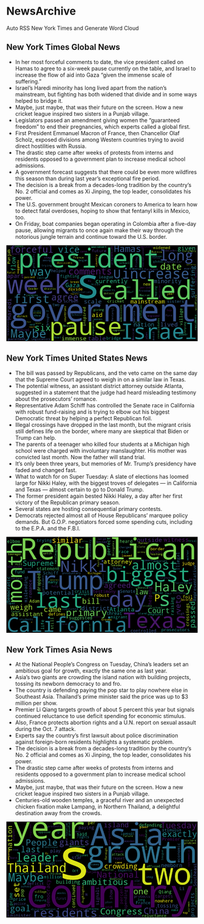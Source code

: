 # NewsArchive
Auto RSS New York Times and Generate Word Cloud

## New York Times Global News
* In her most forceful comments to date, the vice president called on Hamas to agree to a six-week pause currently on the table, and Israel to increase the flow of aid into Gaza “given the immense scale of suffering.”
* Israel’s Haredi minority has long lived apart from the nation’s mainstream, but fighting has both widened that divide and in some ways helped to bridge it.
* Maybe, just maybe, that was their future on the screen. How a new cricket league inspired two sisters in a Punjab village.
* Legislators passed an amendment giving women the “guaranteed freedom” to end their pregnancies, which experts called a global first.
* First President Emmanuel Macron of France, then Chancellor Olaf Scholz, exposed divisions among Western countries trying to avoid direct hostilities with Russia.
* The drastic step came after weeks of protests from interns and residents opposed to a government plan to increase medical school admissions.
* A government forecast suggests that there could be even more wildfires this season than during last year’s exceptional fire period.
* The decision is a break from a decades-long tradition by the country’s No. 2 official and comes as Xi Jinping, the top leader, consolidates his power.
* The U.S. government brought Mexican coroners to America to learn how to detect fatal overdoses, hoping to show that fentanyl kills in Mexico, too.
* On Friday, boat companies began operating in Colombia after a five-day pause, allowing migrants to once again make their way through the notorious jungle terrain and continue toward the U.S. border.

![Global](./global.png)
## New York Times United States News
* The bill was passed by Republicans, and the veto came on the same day that the Supreme Court agreed to weigh in on a similar law in Texas.
* The potential witness, an assistant district attorney outside Atlanta, suggested in a statement that the judge had heard misleading testimony about the prosecutors’ romance.
* Representative Adam Schiff has controlled the Senate race in California with robust fund-raising and is trying to elbow out his biggest Democratic threat by helping a perfect Republican foil.
* Illegal crossings have dropped in the last month, but the migrant crisis still defines life on the border, where many are skeptical that Biden or Trump can help.
* The parents of a teenager who killed four students at a Michigan high school were charged with involuntary manslaughter. His mother was convicted last month. Now the father will stand trial.
* It’s only been three years, but memories of Mr. Trump’s presidency have faded and changed fast.
* What to watch for on Super Tuesday: A slate of elections has loomed large for Nikki Haley, with the biggest troves of delegates — in California and Texas — almost certain to go to Donald Trump.
* The former president again bested Nikki Haley, a day after her first victory of the Republican primary season.
* Several states are hosting consequential primary contests.
* Democrats rejected almost all of House Republicans’ marquee policy demands. But G.O.P. negotiators forced some spending cuts, including to the E.P.A. and the F.B.I.

![US](./usnews.png)
## New York Times Asia News
* At the National People’s Congress on Tuesday, China’s leaders set an ambitious goal for growth, exactly the same one as last year.
* Asia’s two giants are crowding the island nation with building projects, tossing its newborn democracy to and fro.
* The country is defending paying the pop star to play nowhere else in Southeast Asia. Thailand’s prime minister said the price was up to $3 million per show.
* Premier Li Qiang targets growth of about 5 percent this year but signals continued reluctance to use deficit spending for economic stimulus.
* Also, France protects abortion rights and a U.N. report on sexual assault during the Oct. 7 attack.
* Experts say the country’s first lawsuit about police discrimination against foreign-born residents highlights a systematic problem.
* The decision is a break from a decades-long tradition by the country’s No. 2 official and comes as Xi Jinping, the top leader, consolidates his power.
* The drastic step came after weeks of protests from interns and residents opposed to a government plan to increase medical school admissions.
* Maybe, just maybe, that was their future on the screen. How a new cricket league inspired two sisters in a Punjab village.
* Centuries-old wooden temples, a graceful river and an unexpected chicken fixation make Lampang, in Northern Thailand, a delightful destination away from the crowds.

![Asian](./asian.png)
